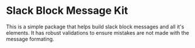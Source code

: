 # Slack Block Message Kit

This is a simple package that helps build slack block messages and all it's elements. It has robust validations to ensure mistakes are not made with the message formating.
